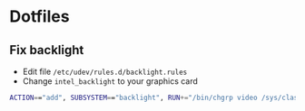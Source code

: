 # Dotfiles

## Fix backlight

- Edit file `/etc/udev/rules.d/backlight.rules`
- Change `intel_backlight` to your graphics card

```bash
ACTION=="add", SUBSYSTEM=="backlight", RUN+="/bin/chgrp video /sys/class/backlight/intel_backlight/brightness", RUN+="/bin/chmod g+w /sys/class/backlight/intel_backlight/brightness"
```
